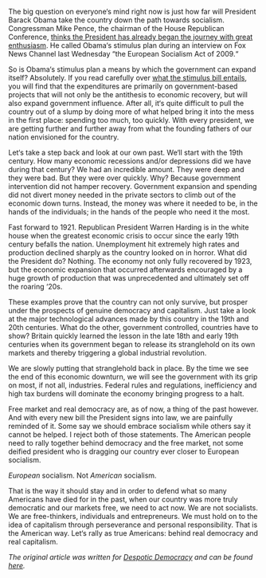 The big question on everyone‘s mind right now is just how far will President Barack Obama take the country down the path towards socialism. Congressman Mike Pence, the chairman of the House Republican Conference, [thinks the President has already began the journey with great enthusiasm](http://www.newsweek.com/id/183663). He called Obama‘s stimulus plan during an interview on Fox News Channel last Wednesday “the European Socialism Act of 2009.“

So is Obama‘s stimulus plan a means by which the government can expand itself? Absolutely. If you read carefully over [what the stimulus bill entails](http://www.stimuluswatch.org), you will find that the expenditures are primarily on government-based projects that will not only be the antithesis to economic recovery, but will also expand government influence. After all, it‘s quite difficult to pull the country out of a slump by doing more of what helped bring it into the mess in the first place: spending too much, too quickly. With every president, we are getting further and further away from what the founding fathers of our nation envisioned for the country.

Let‘s take a step back and look at our own past. We‘ll start with the 19th century. How many economic recessions and/or depressions did we have during that century? We had an incredible amount. They were deep and they were bad. But they were over quickly. Why? Because government intervention did not hamper recovery. Government expansion and spending did not divert money needed in the private sectors to climb out of the economic down turns. Instead, the money was where it needed to be, in the hands of the individuals; in the hands of the people who need it the most.

Fast forward to 1921. Republican President Warren Harding is in the white house when the greatest economic crisis to occur since the early 19th century befalls the nation. Unemployment hit extremely high rates and production declined sharply as the country looked on in horror. What did the President do? Nothing. The economy not only fully recovered by 1923, but the economic expansion that occurred afterwards encouraged by a huge growth of production that was unprecedented and ultimately set off the roaring ‘20s.

These examples prove that the country can not only survive, but prosper under the prospects of genuine democracy and capitalism. Just take a look at the major technological advances made by this country in the 19th and 20th centuries. What do the other, government controlled, countries have to show? Britain quickly learned the lesson in the late 18th and early 19th centuries when its government began to release its stranglehold on its own markets and thereby triggering a global industrial revolution.

We are slowly putting that stranglehold back in place. By the time we see the end of this economic downturn, we will see the government with its grip on most, if not all, industries. Federal rules and regulations, inefficiency and high tax burdens will dominate the economy bringing progress to a halt.

Free market and real democracy are, as of now, a thing of the past however. And with every new bill the President signs into law, we are painfully reminded of it. Some say we should embrace socialism while others say it cannot be helped. I reject both of those statements. The American people need to rally together behind democracy and the free market, not some deified president who is dragging our country ever closer to European socialism.

*European* socialism. Not *American* socialism.

That is the way it should stay and in order to defend what so many Americans have died for in the past, when our country was more truly democratic and our markets free, we need to act now. We are not socialists. We are free-thinkers, individuals and entrepreneurs. We must hold on to the idea of capitalism through perseverance and personal responsibility. That is the American way. Let‘s rally as true Americans: behind real democracy and real capitalism.

*The original article was written for [Despotic Democracy](http://despoticdemocracy.wordpress.com) and can be found [here](http://despoticdemocracy.wordpress.com/2009/02/09/are-we-really-socialists-now/).*